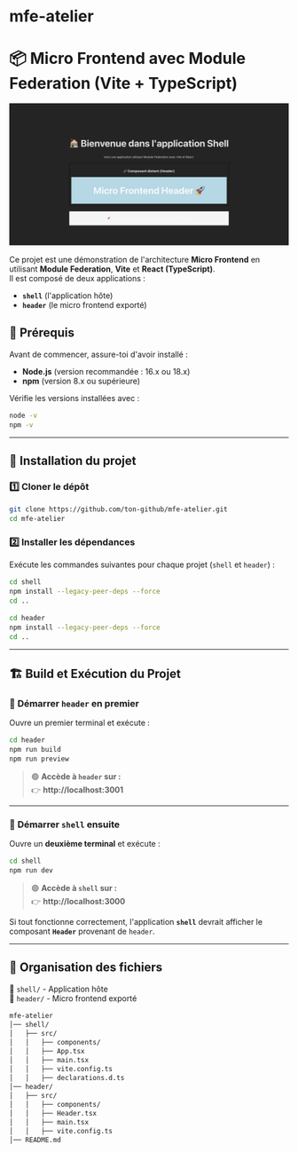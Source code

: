 # mfe-atelier
# 📦 Micro Frontend avec Module Federation (Vite + TypeScript)
![Nom de l'image](image.png)

Ce projet est une démonstration de l'architecture **Micro Frontend** en utilisant **Module Federation**, **Vite** et **React (TypeScript)**.  
Il est composé de deux applications :  

- **`shell`** (l'application hôte)  
- **`header`** (le micro frontend exporté)  

## 📌 Prérequis  

Avant de commencer, assure-toi d'avoir installé :  

- **Node.js** (version recommandée : 16.x ou 18.x)  
- **npm** (version 8.x ou supérieure)  

Vérifie les versions installées avec :  

```bash
node -v
npm -v
```

---  

## 🚀 Installation du projet  

### 1️⃣ **Cloner le dépôt**
```bash
git clone https://github.com/ton-github/mfe-atelier.git
cd mfe-atelier
```

### 2️⃣ **Installer les dépendances**
Exécute les commandes suivantes pour chaque projet (`shell` et `header`) :

```bash
cd shell
npm install --legacy-peer-deps --force
cd ..
```

```bash
cd header
npm install --legacy-peer-deps --force
cd ..
```

---  

## 🏗️ **Build et Exécution du Projet**

### 📌 **Démarrer `header` en premier**
Ouvre un premier terminal et exécute :  

```bash
cd header
npm run build
npm run preview
```

> 🟢 **Accède à `header` sur :**  
> 👉 **http://localhost:3001**  

---  

### 📌 **Démarrer `shell` ensuite**
Ouvre un **deuxième terminal** et exécute :  

```bash
cd shell
npm run dev 
```

> 🟢 **Accède à `shell` sur :**  
> 👉 **http://localhost:3000**  

Si tout fonctionne correctement, l'application **`shell`** devrait afficher le composant **`Header`** provenant de `header`.

---  

## 📝 **Organisation des fichiers**

📂 `shell/` - Application hôte  
📂 `header/` - Micro frontend exporté  

```
mfe-atelier
│── shell/
│   ├── src/
│   │   ├── components/
│   │   ├── App.tsx
│   │   ├── main.tsx
│   │   ├── vite.config.ts
│   │   ├── declarations.d.ts
│── header/
│   ├── src/
│   │   ├── components/
│   │   ├── Header.tsx
│   │   ├── main.tsx
│   │   ├── vite.config.ts
│── README.md
```
